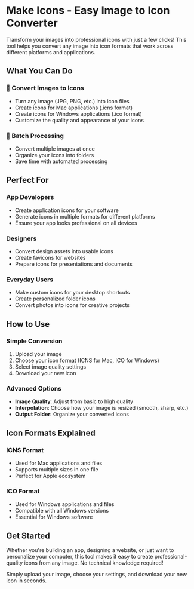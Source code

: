 # Make Icons - Easy Image to Icon Converter

Transform your images into professional icons with just a few clicks! This tool helps you convert any image into icon formats that work across different platforms and applications.

## What You Can Do

### 🎨 Convert Images to Icons
- Turn any image (JPG, PNG, etc.) into icon files
- Create icons for Mac applications (.icns format)
- Create icons for Windows applications (.ico format)
- Customize the quality and appearance of your icons

### 📁 Batch Processing
- Convert multiple images at once
- Organize your icons into folders
- Save time with automated processing

## Perfect For

### App Developers
- Create application icons for your software
- Generate icons in multiple formats for different platforms
- Ensure your app looks professional on all devices

### Designers
- Convert design assets into usable icons
- Create favicons for websites
- Prepare icons for presentations and documents

### Everyday Users
- Make custom icons for your desktop shortcuts
- Create personalized folder icons
- Convert photos into icons for creative projects

## How to Use

### Simple Conversion
1. Upload your image
2. Choose your icon format (ICNS for Mac, ICO for Windows)
3. Select image quality settings
4. Download your new icon

### Advanced Options
- **Image Quality**: Adjust from basic to high quality
- **Interpolation**: Choose how your image is resized (smooth, sharp, etc.)
- **Output Folder**: Organize your converted icons

## Icon Formats Explained

### ICNS Format
- Used for Mac applications and files
- Supports multiple sizes in one file
- Perfect for Apple ecosystem

### ICO Format  
- Used for Windows applications and files
- Compatible with all Windows versions
- Essential for Windows software

## Get Started

Whether you're building an app, designing a website, or just want to personalize your computer, this tool makes it easy to create professional-quality icons from any image. No technical knowledge required!

Simply upload your image, choose your settings, and download your new icon in seconds.